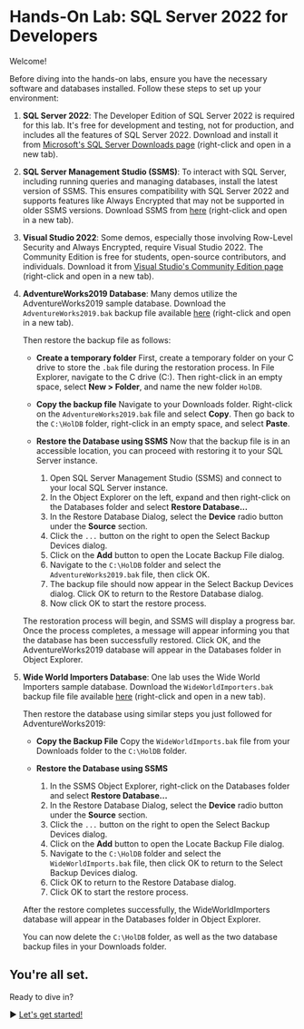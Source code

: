 ﻿# Hands-On Lab: SQL Server 2022 for Developers

Welcome!

Before diving into the hands-on labs, ensure you have the necessary software and databases installed. Follow these steps to set up your environment:

1. **SQL Server 2022**: The Developer Edition of SQL Server 2022 is required for this lab. It's free for development and testing, not for production, and includes all the features of SQL Server 2022. Download and install it from [Microsoft's SQL Server Downloads page](https://www.microsoft.com/en-us/sql-server/sql-server-downloads) (right-click and open in a new tab).

2. **SQL Server Management Studio (SSMS)**: To interact with SQL Server, including running queries and managing databases, install the latest version of SSMS. This ensures compatibility with SQL Server 2022 and supports features like Always Encrypted that may not be supported in older SSMS versions. Download SSMS from [here](https://aka.ms/ssmsfullsetup) (right-click and open in a new tab).

3. **Visual Studio 2022**: Some demos, especially those involving Row-Level Security and Always Encrypted, require Visual Studio 2022. The Community Edition is free for students, open-source contributors, and individuals. Download it from [Visual Studio's Community Edition page](https://visualstudio.microsoft.com/vs/community/) (right-click and open in a new tab).

4. **AdventureWorks2019 Database**: Many demos utilize the AdventureWorks2019 sample database. Download the `AdventureWorks2019.bak` backup file available [here](https://1drv.ms/f/s!AiiTRkT0Yvc4xd8Kz1oSgzjbselEIA?e=yFaqjc) (right-click and open in a new tab).

   Then restore the backup file as follows:

   -  **Create a temporary folder**
    First, create a temporary folder on your C drive to store the `.bak` file during the restoration process. In File Explorer, navigate to the C drive (C:\). Then right-click in an empty space, select **New > Folder**, and name the new folder `HolDB`.

   - **Copy the backup file**
     Navigate to your Downloads folder. Right-click on the `AdventureWorks2019.bak` file and select **Copy**. Then go back to the `C:\HolDB` folder, right-click in an empty space, and select **Paste**.

   - **Restore the Database using SSMS**
    Now that the backup file is in an accessible location, you can proceed with restoring it to your SQL Server instance.

      1. Open SQL Server Management Studio (SSMS) and connect to your local SQL Server instance.
      2. In the Object Explorer on the left, expand and then right-click on the Databases folder and select **Restore Database...**
      2. In the Restore Database Dialog, select the **Device** radio button under the **Source** section.
      3. Click the `...` button on the right to open the Select Backup Devices dialog.
      4. Click on the **Add** button to open the Locate Backup File dialog.
      5. Navigate to the `C:\HolDB` folder and select the `AdventureWorks2019.bak` file, then click OK.
      6. The backup file should now appear in the Select Backup Devices dialog. Click OK to return to the Restore Database dialog.
      7. Now click OK to start the restore process.

   The restoration process will begin, and SSMS will display a progress bar. Once the process completes, a message will appear informing you that the database has been successfully restored. Click OK, and the AdventureWorks2019 database will appear in the Databases folder in Object Explorer.

5. **Wide World Importers Database**: One lab uses the Wide World Importers sample database. Download the `WideWorldImporters.bak` backup file file available [here](https://1drv.ms/f/s!AiiTRkT0Yvc4xd8Kz1oSgzjbselEIA?e=yFaqjc) (right-click and open in a new tab).

   Then restore the database using similar steps you just followed for AdventureWorks2019:

   - **Copy the Backup File**
    Copy the `WideWorldImports.bak` file from your Downloads folder to the `C:\HolDB` folder.

   - **Restore the Database using SSMS**

      1. In the SSMS Object Explorer, right-click on the Databases folder and select **Restore Database...**
      2. In the Restore Database Dialog, select the **Device** radio button under the **Source** section.
      3. Click the `...` button on the right to open the Select Backup Devices dialog.
      4. Click on the **Add** button to open the Locate Backup File dialog.
      5. Navigate to the `C:\HolDB` folder and select the `WideWorldImports.bak` file, then click OK to return to the Select Backup Devices dialog.
      6. Click OK to return to the Restore Database dialog.
      7. Click OK to start the restore process.

   After the restore completes successfully, the WideWorldImporters database will appear in the Databases folder in Object Explorer.

   You can now delete the `C:\HolDB` folder, as well as the two database backup files in your Downloads folder.
 
## You're all set.

Ready to dive in?

▶ [Let's get started!](https://github.com/lennilobel/sql2022-workshop-hol/tree/main/HOL)
